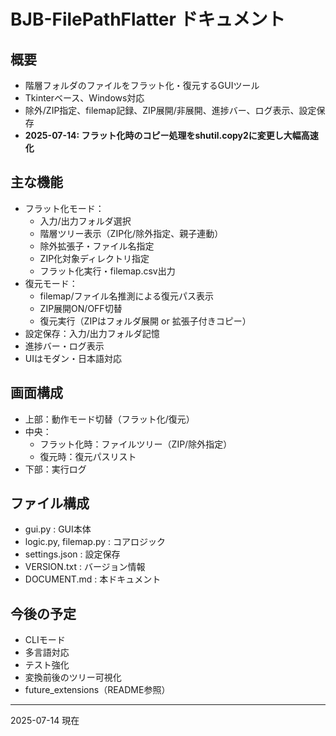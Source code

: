 # BJB-FilePathFlatter ドキュメント

## 概要
- 階層フォルダのファイルをフラット化・復元するGUIツール
- Tkinterベース、Windows対応
- 除外/ZIP指定、filemap記録、ZIP展開/非展開、進捗バー、ログ表示、設定保存
- **2025-07-14: フラット化時のコピー処理をshutil.copy2に変更し大幅高速化**

## 主な機能
- フラット化モード：
  - 入力/出力フォルダ選択
  - 階層ツリー表示（ZIP化/除外指定、親子連動）
  - 除外拡張子・ファイル名指定
  - ZIP化対象ディレクトリ指定
  - フラット化実行・filemap.csv出力
- 復元モード：
  - filemap/ファイル名推測による復元パス表示
  - ZIP展開ON/OFF切替
  - 復元実行（ZIPはフォルダ展開 or 拡張子付きコピー）
- 設定保存：入力/出力フォルダ記憶
- 進捗バー・ログ表示
- UIはモダン・日本語対応

## 画面構成
- 上部：動作モード切替（フラット化/復元）
- 中央：
  - フラット化時：ファイルツリー（ZIP/除外指定）
  - 復元時：復元パスリスト
- 下部：実行ログ

## ファイル構成
- gui.py : GUI本体
- logic.py, filemap.py : コアロジック
- settings.json : 設定保存
- VERSION.txt : バージョン情報
- DOCUMENT.md : 本ドキュメント

## 今後の予定
- CLIモード
- 多言語対応
- テスト強化
- 変換前後のツリー可視化
- future_extensions（README参照）

---
2025-07-14 現在
